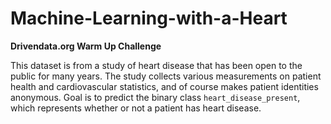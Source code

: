 # Machine-Learning-with-a-Heart

**Drivendata.org Warm Up Challenge**

This dataset is from a study of heart disease that has been open to the public for many years. The study collects various measurements on patient health and cardiovascular statistics, and of course makes patient identities anonymous.
Goal is to predict the binary class `heart_disease_present`, which represents whether or not a patient has heart disease.
